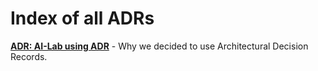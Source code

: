 # Index of all ADRs

**[ADR: AI-Lab using ADR](./adr/001-ailab-using-adr.md)** - Why we decided to use Architectural Decision Records.